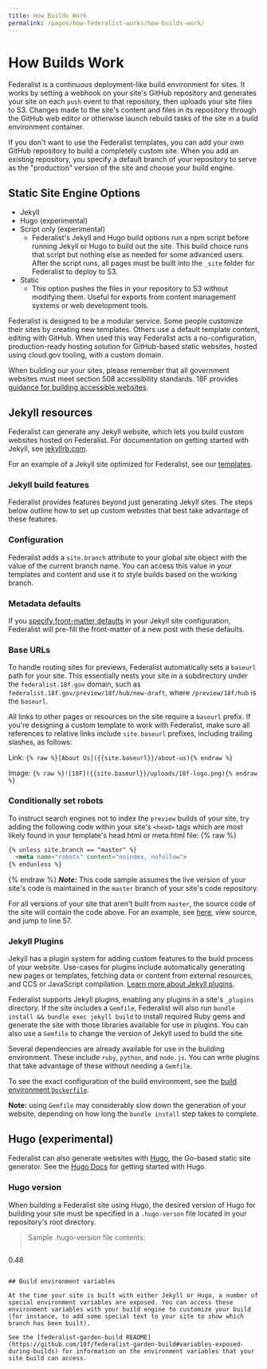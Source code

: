 ```yaml
---
title: How Builds Work
permalink: /pages/how-federalist-works/how-builds-work/
---
```


# How Builds Work

Federalist is a continuous deployment-like build environment for sites. It works by setting a webhook on your site's GitHub repository and generates your site on each `push` event to that repository, then uploads your site files to S3. Changes made to the site's content and files in its repository through the GitHub web editor or otherwise launch rebuild tasks of the site in a build environment container.

If you don't want to use the Federalist templates, you can add your own GitHub repository to build a completely custom site. When you add an existing repository, you specify a default branch of your repository to serve as the "production" version of the site and choose your build engine.

## Static Site Engine Options

 - Jekyll
 - Hugo (experimental)
 - Script only (experimental)
   - Federalist's Jekyll and Hugo build options run a npm script before running Jekyll or Hugo to build out the site. This build choice runs that script but nothing else as needed for some advanced users. After the script runs, all pages must be built into the `_site` folder for Federalist to deploy to S3.
 - Static
   - This option pushes the files in your repository to S3 without modifying them. Useful for exports from content management systems or web development tools.

Federalist is designed to be a modular service. Some people customize their sites by creating new templates. Others use a default template content, editing with GitHub. When used this way Federalist acts a no-configuration, production-ready hosting solution for GitHub-based static websites, hosted using cloud.gov tooling, with a custom domain.

When building our your sites, please remember that all government websites must meet section 508 accessibility standards. 18F provides [guidance for building accessible websites](https://accessibility.18f.gov/).

## Jekyll resources

Federalist can generate any Jekyll website, which lets you build custom websites hosted on Federalist. For documentation on getting started with Jekyll, see [jekyllrb.com](http://jekyllrb.com/).

For an example of a Jekyll site optimized for Federalist, see our [templates]({{site.baseurl}}/pages/using-federalist/templates/).

### Jekyll build features

Federalist provides features beyond just generating Jekyll sites. The steps below outline how to set up custom websites that best take advantage of these features.

### Configuration

Federalist adds a `site.branch` attribute to your global site object with the value of the current branch name. You can access this value in your templates and content and use it to style builds based on the working branch.

### Metadata defaults

If you [specify front-matter defaults](http://jekyllrb.com/docs/configuration/#front-matter-defaults) in your Jekyll site configuration, Federalist will pre-fill the front-matter of a new post with these defaults.

### Base URLs

To handle routing sites for previews, Federalist automatically sets a `baseurl` path for your site. This essentially nests your site in a subdirectory under the `federalist.18f.gov` domain, such as `federalist.18f.gov/preview/18f/hub/new-draft`, where `/preview/18f/hub` is the `baseurl`.

All links to other pages or resources on the site require a `baseurl` prefix. If you're designing a custom template to work with Federalist, make sure all references to relative links include `site.baseurl` prefixes, including trailing slashes, as follows:

Link: `{% raw %}[About Us]({{site.baseurl}}/about-us){% endraw %}`

Image: `{% raw %}![18F]({{site.baseurl}}/uploads/18f-logo.png){% endraw %}`

### Conditionally set robots

To instruct search engines not to index the `preview` builds of your site, try adding the following code within your site's `<head>` tags which are most likely found in your template's head.html or meta.html file:
{% raw %}
```markdown
{% unless site.branch == "master" %}
  <meta name="robots" content="noindex, nofollow">
{% endunless %}
```
{% endraw %}
***Note:*** This code sample assumes the live version of your site's code is maintained in the `master` branch of your site's code repository.

For all versions of your site that aren't built from `master`, the source code of the site will contain the code above. For an example, see [here](https://federalist-proxy.app.cloud.gov/preview/18f/federalist-docs/wslack-patch-1/), view source, and jump to line 57.

### Jekyll Plugins

Jekyll has a plugin system for adding custom features to the build process of your website. Use-cases for plugins include automatically generating new pages or templates, fetching data or content from external resources, and CCS or JavaScript compilation. [Learn more about Jekyll plugins](http://jekyllrb.com/docs/plugins/).

Federalist supports Jekyll plugins, enabling any plugins in a site's `_plugins` directory. If the site includes a `Gemfile`, Federalist will also run `bundle install && bundle exec jekyll build` to install required Ruby gems and generate the site with those libraries available for use in plugins. You can also use a `Gemfile` to change the version of Jekyll used to build the site.

Several dependencies are already available for use in the building environment. These include `ruby`, `python`, and `node.js`. You can write plugins that take advantage of these without needing a `Gemfile`.

To see the exact configuration of the build environment, see the [build environment `Dockerfile`](https://github.com/18F/federalist-garden-build/blob/master/Dockerfile).

**Note:** using `Gemfile` may considerably slow down the generation of your website, depending on how long the `bundle install` step takes to complete.

## Hugo (experimental)

Federalist can also generate websites with [Hugo](http://gohugo.io/), the Go-based static site generator. See the [Hugo Docs](https://gohugo.io/documentation/) for getting started with Hugo.

### Hugo version

When building a Federalist site using Hugo, the desired version of Hugo for building your site must be specified in a `.hugo-verson` file located in your repository's root directory.
>Sample .hugo-version file contents:
>>```markdown
0.48
```

## Build environment variables

At the time your site is built with either Jekyll or Hugo, a number of special environment variables are exposed. You can access these environment variables with your build engine to customize your build (for instance, to add some special text to your site to show which branch has been built).

See the [federalist-garden-build README](https://github.com/18f/federalist-garden-build#variables-exposed-during-builds) for information on the environment variables that your site build can access.
